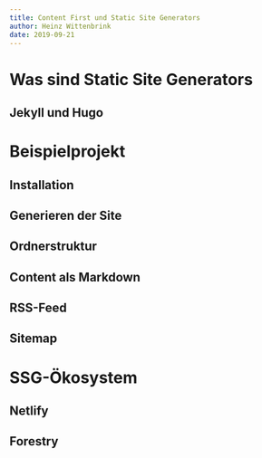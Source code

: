 ```yaml
---
title: Content First und Static Site Generators
author: Heinz Wittenbrink
date: 2019-09-21
---
```


# Was sind Static Site Generators

## Jekyll und Hugo

# Beispielprojekt

## Installation

## Generieren der Site

## Ordnerstruktur

## Content als Markdown

## RSS-Feed

## Sitemap

# SSG-Ökosystem

## Netlify

## Forestry
